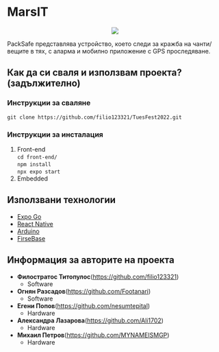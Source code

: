 # MarsIT
<p align="center">
    <img src="https://media.discordapp.net/attachments/758382430137876480/1083959429059317870/image.png?width=556&height=556"/>
</p>

PackSafe представлява устройство, което следи за кражба на чанти/вещите в тях, с аларма и мобилно приложение с GPS проследяване.


## Как да си сваля и използвам проекта? (задължително)

### Инструкции за сваляне
    git clone https://github.com/filio123321/TuesFest2022.git

### Инструкции за инсталация
1) Front-end<br/>
```cd front-end/```<br/>
```npm install```<br/>
```npx expo start```<br/>
2) Embedded<br/>
    


## Използвани технологии 

* [Expo Go](http://expo.dev)
* [React Native](http://Reactnative.dev)
* [Arduino](https://www.arduino.cc/)
* [FirseBase](http://firebase.google.com)

## Информация за авторите на проекта

* **Филостратос Титопулос**(https://github.com/filio123321)
    * Software
* **Огнян Разсадов**(https://github.com/Footanari)
    * Software
* **Егени Попов**(https://github.com/nesumtepital)
    * Hardware
* **Александра Лазарова**(https://github.com/Ali1702)
    * Hardware
* **Михаил Петров**(https://github.com/MYNAMEISMGP)
    * Hardware


